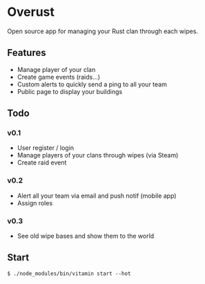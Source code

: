 # Overust

Open source app for managing your Rust clan through each wipes.

## Features

- Manage player of your clan
- Create game events (raids...)
- Custom alerts to quickly send a ping to all your team
- Public page to display your buildings

## Todo

### v0.1
- User register / login
- Manage players of your clans through wipes (via Steam)
- Create raid event

### v0.2
- Alert all your team via email and push notif (mobile app)
- Assign roles

### v0.3
- See old wipe bases and show them to the world


## Start

`$ ./node_modules/bin/vitamin start --hot`
